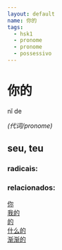 ```yaml
--- 
layout: default
name: 你的 
tags: 
  - hsk1
  - pronome
  - pronome
  - possessivo
--- 
```

# 你的 
nǐ de  
 
*(代词/pronome)*  
## seu, teu 
### radicais: 
### relacionados: 
[你](/zhengshidu/hsk1/你)  
[我的](/zhengshidu/hsk1/我的)  
[的](/zhengshidu/hsk1/的)  
[什么的](/zhengshidu/outras/什么的)  
[渐渐的](/zhengshidu/hsk4/渐渐的)  
